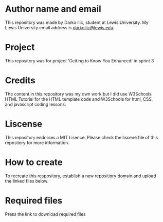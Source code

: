 # Author name and email
This repository was made by Darko Ilic, student at Lewis University. My Lewis University email address is darkoilic@lewis.edu.  
# Project
This repository was for project 'Getting to Know You Enhanced' in sprint 3
# Credits
The content in this repository was my own work but I did use W3Schools HTML Tutorial for the HTML template code and W3Schools for html, CSS, and javascript coding lessons.
# Liscense
This repository endorses a MIT Lisence. Please check the liscene file of this repository for more information.
# How to create
To recreate this respository, establish a new repositiory domain and upload the linked files below.
# Required files
Press the link to download required files
